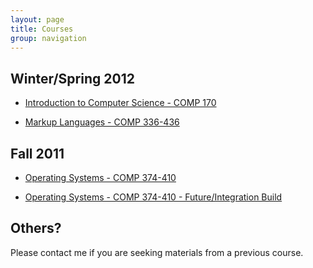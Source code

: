 ```yaml
---
layout: page
title: Courses
group: navigation
---
```


## Winter/Spring 2012

- [Introduction to Computer Science - COMP 170](http://introcs.courses.thiruvathukal.com)

- [Markup Languages - COMP 336-436](http://markup.etl.luc.edu)

## Fall 2011

- [Operating Systems - COMP 374-410](http://osdi.etl.luc.edu)

- [Operating Systems - COMP 374-410 - Future/Integration Build](http://osdi.courses.thiruvathukal.com)

## Others?

Please contact me if you are seeking materials from a previous course.

